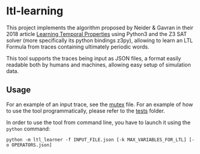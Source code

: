 # ltl-learning

This project implements the algorithm proposed by Neider & Gavran in their 2018 article [Learning Temporal Properties](https://arxiv.org/abs/1806.03953) using Python3 and the Z3 SAT solver (more specifically its python bindings z3py), allowing to learn an LTL Formula from traces containing ultimately periodic words.

This tool supports the traces being input as JSON files, a format easily readable both by humans and machines, allowing easy setup of simulation data.


## Usage

For an example of an input trace, see the [mutex](./tests/fixtures/mutex.json) file.
For an example of how to use the tool programmatically, please refer to the [tests](./tests/) folder.

In order to use the tool from command line, you have to launch it using the `python` command:

```shell
python -m ltl_learner -f INPUT_FILE.json [-k MAX_VARIABLES_FOR_LTL] [-o OPERATORS.json]
```

